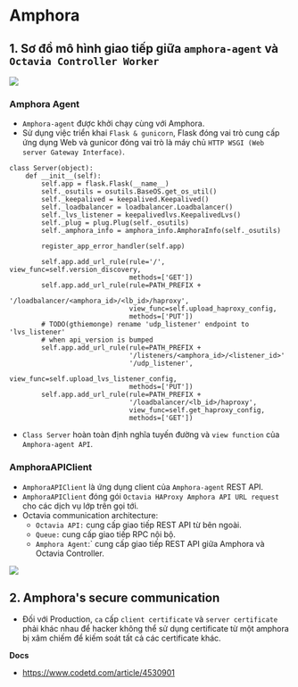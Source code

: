 # Amphora
## 1. Sơ đồ mô hình giao tiếp giữa `amphora-agent` và `Octavia Controller Worker`

![](https://i.ibb.co/vH2Y9Rp/2021-12-22-10-50.png)

### Amphora Agent
- `Amphora-agent` được khởi chạy cùng với Amphora.
- Sử dụng việc triển khai `Flask & gunicorn`, Flask đóng vai trò cung cấp ứng dụng Web và gunicor đóng vai trò là máy chủ `HTTP WSGI (Web server Gateway Interface)`.

```
class Server(object):
    def __init__(self):
        self.app = flask.Flask(__name__)
        self._osutils = osutils.BaseOS.get_os_util()
        self._keepalived = keepalived.Keepalived()
        self._loadbalancer = loadbalancer.Loadbalancer()
        self._lvs_listener = keepalivedlvs.KeepalivedLvs()
        self._plug = plug.Plug(self._osutils)
        self._amphora_info = amphora_info.AmphoraInfo(self._osutils)

        register_app_error_handler(self.app)

        self.app.add_url_rule(rule='/', view_func=self.version_discovery,
                              methods=['GET'])
        self.app.add_url_rule(rule=PATH_PREFIX +
                              '/loadbalancer/<amphora_id>/<lb_id>/haproxy',
                              view_func=self.upload_haproxy_config,
                              methods=['PUT'])
        # TODO(gthiemonge) rename 'udp_listener' endpoint to 'lvs_listener'
        # when api_version is bumped
        self.app.add_url_rule(rule=PATH_PREFIX +
                              '/listeners/<amphora_id>/<listener_id>'
                              '/udp_listener',
                              view_func=self.upload_lvs_listener_config,
                              methods=['PUT'])
        self.app.add_url_rule(rule=PATH_PREFIX +
                              '/loadbalancer/<lb_id>/haproxy',
                              view_func=self.get_haproxy_config,
                              methods=['GET'])
```
- `Class Server` hoàn toàn định nghĩa tuyến đường và `view function` của `Amphora-agent API`.

### AmphoraAPIClient
- `AmphoraAPIClient` là ứng dụng client của `Amphora-agent` REST API.
- `AmphoraAPIClient` đóng gói `Octavia HAProxy Amphora API URL request` cho các dịch vụ lớp trên gọi tới.
- Octavia communication architecture:
    + `Octavia API:` cung cấp giao tiếp REST API từ bên ngoài.
    + `Queue:` cung cấp giao tiếp RPC nội bộ.
    + `Amphora Agent`:` cung cấp giao tiếp REST API giữa Amphora và Octavia Controller.

![](https://i.ibb.co/5XDXTGf/2021-12-22-11-37.png)

## 2. Amphora's secure communication 
- Đối với Production, `ca` cấp `client certificate` và `server certificate` phải khác nhau để hacker không thể sử dụng certificate từ một amphora bị xâm chiếm để kiếm soát tất cả các certificate khác.


__Docs__
- https://www.codetd.com/article/4530901